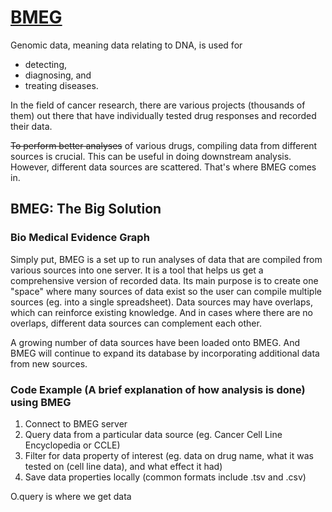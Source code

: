# [**BMEG**](https://bmeg.io/)
Genomic data, meaning data relating to DNA, is used for
* detecting,
* diagnosing, and
* treating diseases.

In the field of cancer research, there are various projects (thousands of them) out there that have individually tested drug responses and recorded their data.
	
~~To perform better analyses~~ of various drugs, compiling data from different sources is crucial. This can be useful in doing downstream analysis. However, different data sources are scattered. That's where BMEG comes in. 

##  BMEG: The Big Solution
###  Bio Medical Evidence Graph
Simply put, BMEG is a set up to run analyses of data that are compiled from various sources into one server. It is a tool that helps us get a comprehensive version of recorded data. Its main purpose is to create one "space" where many sources of data exist so the user can compile multiple sources (eg. into a single spreadsheet). Data sources may have overlaps, which can reinforce existing knowledge. And in cases where there are no overlaps, different data sources can complement each other. 

A growing number of data sources have been loaded onto BMEG. And BMEG will continue to expand its database by incorporating additional data from new sources.



### Code Example (A brief explanation of how analysis is done) using BMEG
1. Connect to BMEG server 
2. Query data from a particular data source (eg. Cancer Cell Line Encyclopedia or CCLE)
3. Filter for data property of interest (eg. data on drug name, what it was tested on (cell line data), and what effect it had)
4. Save data properties locally (common formats include .tsv and .csv)


 O.query is where we get data  

